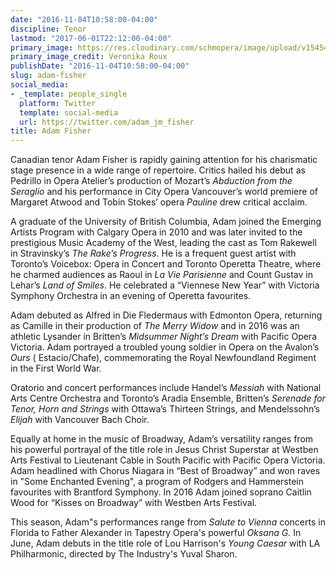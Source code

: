 ```yaml
---
date: "2016-11-04T10:58:00-04:00"
discipline: Tenor
lastmod: "2017-06-01T22:12:00-04:00"
primary_image: https://res.cloudinary.com/schmopera/image/upload/v1545409169/media/webhook-uploads/1495993219347/2017-05-28---Fisher.jpg.jpg
primary_image_credit: Veronika Roux
publishDate: "2016-11-04T10:58:00-04:00"
slug: adam-fisher
social_media:
- _template: people_single
  platform: Twitter
  template: social-media
  url: https://twitter.com/adam_jm_fisher
title: Adam Fisher
---
```


Canadian tenor Adam Fisher is rapidly gaining attention for his charismatic stage presence in a wide range of repertoire. Critics hailed his debut as Pedrillo in Opera Atelier’s production of Mozart’s *Abduction from the Seraglio* and his performance in City Opera Vancouver’s world premiere of Margaret Atwood and Tobin Stokes’ opera *Pauline* drew critical acclaim.
 
A graduate of the University of British Columbia, Adam joined the Emerging Artists Program with Calgary Opera in 2010 and was later invited to the prestigious Music Academy of the West, leading the cast as Tom Rakewell in Stravinsky’s *The Rake’s Progress*.  He is a frequent guest artist with Toronto’s Voicebox: Opera in Concert and Toronto Operetta Theatre, where he charmed audiences as Raoul in *La Vie Parisienne* and Count Gustav in Lehar’s *Land of Smiles*. He celebrated a “Viennese New Year” with Victoria Symphony Orchestra in an evening of Operetta favourites.
 
Adam debuted as Alfred in Die Fledermaus with Edmonton Opera, returning as Camille in their production of *The Merry Widow* and in 2016 was an athletic Lysander in Britten’s *Midsummer Night’s Dream* with Pacific Opera Victoria. Adam portrayed a troubled young soldier in Opera on the Avalon’s *Ours* ( Estacio/Chafe),  commemorating the Royal Newfoundland Regiment in the First World War.
 
Oratorio and concert performances include Handel’s *Messiah* with National Arts Centre Orchestra and Toronto’s Aradia Ensemble, Britten’s *Serenade for Tenor, Horn and Strings* with Ottawa’s Thirteen Strings, and Mendelssohn’s *Elijah* with Vancouver Bach Choir.
 
Equally at home in the music of Broadway, Adam’s versatility ranges from his powerful portrayal of the title role in Jesus Christ Superstar at Westben Arts Festival to Lieutenant Cable in South Pacific with Pacific Opera Victoria. Adam headlined with Chorus Niagara in “Best of Broadway” and won raves in "Some Enchanted Evening", a program of Rodgers and Hammerstein favourites with Brantford Symphony. In 2016 Adam joined soprano Caitlin Wood for “Kisses on Broadway” with Westben Arts Festival.
 
This season, Adam"s performances range from *Salute to Vienna* concerts in Florida to Father Alexander in Tapestry Opera's powerful *Oksana G.* In June, Adam debuts in the title role of Lou Harrison's *Young Caesar* with LA Philharmonic, directed by The Industry's Yuval Sharon. 
